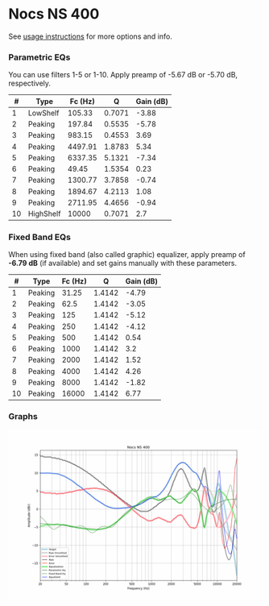 # Nocs NS 400
See [usage instructions](https://github.com/jaakkopasanen/AutoEq#usage) for more options and info.

### Parametric EQs
You can use filters 1-5 or 1-10. Apply preamp of -5.67 dB or -5.70 dB, respectively.

|   # | Type      |   Fc (Hz) |      Q |   Gain (dB) |
|-----|-----------|-----------|--------|-------------|
|   1 | LowShelf  |    105.33 | 0.7071 |       -3.88 |
|   2 | Peaking   |    197.84 | 0.5535 |       -5.78 |
|   3 | Peaking   |    983.15 | 0.4553 |        3.69 |
|   4 | Peaking   |   4497.91 | 1.8783 |        5.34 |
|   5 | Peaking   |   6337.35 | 5.1321 |       -7.34 |
|   6 | Peaking   |     49.45 | 1.5354 |        0.23 |
|   7 | Peaking   |   1300.77 | 3.7858 |       -0.74 |
|   8 | Peaking   |   1894.67 | 4.2113 |        1.08 |
|   9 | Peaking   |   2711.95 | 4.4656 |       -0.94 |
|  10 | HighShelf |  10000    | 0.7071 |        2.7  |

### Fixed Band EQs
When using fixed band (also called graphic) equalizer, apply preamp of **-6.79 dB** (if available) and set gains manually with these parameters.

|   # | Type    |   Fc (Hz) |      Q |   Gain (dB) |
|-----|---------|-----------|--------|-------------|
|   1 | Peaking |     31.25 | 1.4142 |       -4.79 |
|   2 | Peaking |     62.5  | 1.4142 |       -3.05 |
|   3 | Peaking |    125    | 1.4142 |       -5.12 |
|   4 | Peaking |    250    | 1.4142 |       -4.12 |
|   5 | Peaking |    500    | 1.4142 |        0.54 |
|   6 | Peaking |   1000    | 1.4142 |        3.2  |
|   7 | Peaking |   2000    | 1.4142 |        1.52 |
|   8 | Peaking |   4000    | 1.4142 |        4.26 |
|   9 | Peaking |   8000    | 1.4142 |       -1.82 |
|  10 | Peaking |  16000    | 1.4142 |        6.77 |

### Graphs
![](./Nocs%20NS%20400.png)
